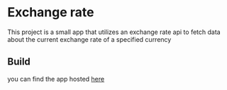 # Exchange rate

This project is a small app that utilizes an exchange rate api to fetch data about the current exchange rate of a specified currency

## Build

you can find the app hosted [here](https://vermillion-kitten-9d56d2.netlify.app/)
